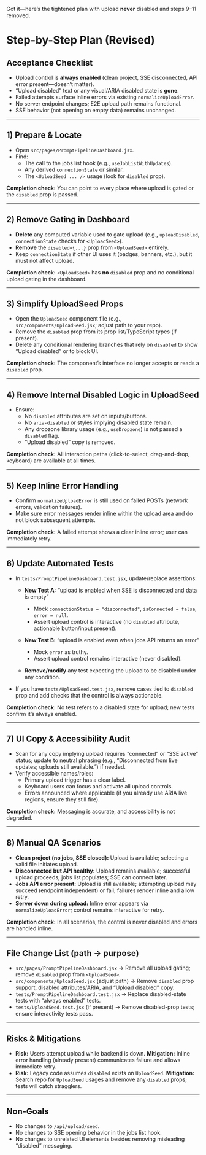 Got it—here’s the tightened plan with upload **never** disabled and steps 9–11 removed.

# Step-by-Step Plan (Revised)

## Acceptance Checklist

- Upload control is **always enabled** (clean project, SSE disconnected, API error present—doesn’t matter).
- “Upload disabled” text or any visual/ARIA disabled state is **gone**.
- Failed attempts surface inline errors via existing `normalizeUploadError`.
- No server endpoint changes; E2E upload path remains functional.
- SSE behavior (not opening on empty data) remains unchanged.

---

## 1) Prepare & Locate

- Open `src/pages/PromptPipelineDashboard.jsx`.
- Find:
  - The call to the jobs list hook (e.g., `useJobListWithUpdates`).
  - Any derived `connectionState` or similar.
  - The `<UploadSeed ... />` usage (look for `disabled` prop).

**Completion check:** You can point to every place where upload is gated or the `disabled` prop is passed.

---

## 2) Remove Gating in Dashboard

- **Delete** any computed variable used to gate upload (e.g., `uploadDisabled`, `connectionState` checks for `<UploadSeed>`).
- **Remove** the `disabled={...}` prop from `<UploadSeed>` entirely.
- Keep `connectionState` if other UI uses it (badges, banners, etc.), but it must not affect upload.

**Completion check:** `<UploadSeed>` has **no** `disabled` prop and no conditional upload gating in the dashboard.

---

## 3) Simplify UploadSeed Props

- Open the `UploadSeed` component file (e.g., `src/components/UploadSeed.jsx`; adjust path to your repo).
- Remove the `disabled` prop from its prop list/TypeScript types (if present).
- Delete any conditional rendering branches that rely on `disabled` to show “Upload disabled” or to block UI.

**Completion check:** The component’s interface no longer accepts or reads a `disabled` prop.

---

## 4) Remove Internal Disabled Logic in UploadSeed

- Ensure:
  - No `disabled` attributes are set on inputs/buttons.
  - No `aria-disabled` or styles implying disabled state remain.
  - Any dropzone library usage (e.g., `useDropzone`) is not passed a `disabled` flag.
  - “Upload disabled” copy is removed.

**Completion check:** All interaction paths (click-to-select, drag-and-drop, keyboard) are available at all times.

---

## 5) Keep Inline Error Handling

- Confirm `normalizeUploadError` is still used on failed POSTs (network errors, validation failures).
- Make sure error messages render inline within the upload area and do not block subsequent attempts.

**Completion check:** A failed attempt shows a clear inline error; user can immediately retry.

---

## 6) Update Automated Tests

- In `tests/PromptPipelineDashboard.test.jsx`, update/replace assertions:
  - **New Test A:** “upload is enabled when SSE is disconnected and data is empty”
    - Mock `connectionStatus = "disconnected"`, `isConnected = false`, `error = null`.
    - Assert upload control is interactive (no `disabled` attribute, actionable button/input present).

  - **New Test B:** “upload is enabled even when jobs API returns an error”
    - Mock `error` as truthy.
    - Assert upload control remains interactive (never disabled).

  - **Remove/modify** any test expecting the upload to be disabled under any condition.

- If you have `tests/UploadSeed.test.jsx`, remove cases tied to `disabled` prop and add checks that the control is always actionable.

**Completion check:** No test refers to a disabled state for upload; new tests confirm it’s always enabled.

---

## 7) UI Copy & Accessibility Audit

- Scan for any copy implying upload requires “connected” or “SSE active” status; update to neutral phrasing (e.g., “Disconnected from live updates; uploads still available.”) if needed.
- Verify accessible names/roles:
  - Primary upload trigger has a clear label.
  - Keyboard users can focus and activate all upload controls.
  - Errors announced where applicable (if you already use ARIA live regions, ensure they still fire).

**Completion check:** Messaging is accurate, and accessibility is not degraded.

---

## 8) Manual QA Scenarios

- **Clean project (no jobs, SSE closed):** Upload is available; selecting a valid file initiates upload.
- **Disconnected but API healthy:** Upload remains available; successful upload proceeds; jobs list populates; SSE can connect later.
- **Jobs API error present:** Upload is still available; attempting upload may succeed (endpoint independent) or fail; failures render inline and allow retry.
- **Server down during upload:** Inline error appears via `normalizeUploadError`; control remains interactive for retry.

**Completion check:** In all scenarios, the control is never disabled and errors are handled inline.

---

## File Change List (path → purpose)

- `src/pages/PromptPipelineDashboard.jsx` → Remove all upload gating; remove `disabled` prop from `<UploadSeed>`.
- `src/components/UploadSeed.jsx` (adjust path) → Remove `disabled` prop support, disabled attributes/ARIA, and “Upload disabled” copy.
- `tests/PromptPipelineDashboard.test.jsx` → Replace disabled-state tests with “always enabled” tests.
- `tests/UploadSeed.test.jsx` (if present) → Remove disabled-prop tests; ensure interactivity tests pass.

---

## Risks & Mitigations

- **Risk:** Users attempt upload while backend is down.
  **Mitigation:** Inline error handling (already present) communicates failure and allows immediate retry.
- **Risk:** Legacy code assumes `disabled` exists on `UploadSeed`.
  **Mitigation:** Search repo for `UploadSeed` usages and remove any `disabled` props; tests will catch stragglers.

---

## Non-Goals

- No changes to `/api/upload/seed`.
- No changes to SSE opening behavior in the jobs list hook.
- No changes to unrelated UI elements besides removing misleading “disabled” messaging.
